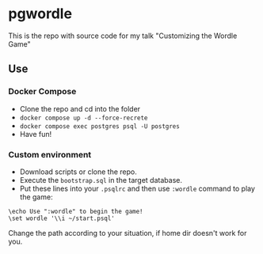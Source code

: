 # pgwordle

This is the repo with source code for my talk "Customizing the Wordle Game"

## Use

### Docker Compose
* Clone the repo and cd into the folder
* `docker compose up -d --force-recrete`
* `docker compose exec postgres psql -U postgres`
* Have fun!

### Custom environment
* Download scripts or clone the repo.
* Execute the `bootstrap.sql` in the target database.
* Put these lines into your `.psqlrc` and then use `:wordle` command to play the game:

```
\echo Use ":wordle" to begin the game!
\set wordle '\\i ~/start.psql'
```

Change the path according to your situation, if home dir doesn't work for you.
